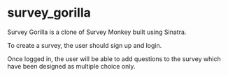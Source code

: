 survey_gorilla
==============
Survey Gorilla is a clone of Survey Monkey built using Sinatra. 

To create a survey, the user should sign up and login. 

Once logged in, the user will be able to add questions to the survey which have been designed as multiple choice only.

